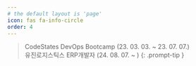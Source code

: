 ```yaml
---
# the default layout is 'page'
icon: fas fa-info-circle
order: 4
---
```


> CodeStates DevOps Bootcamp (23. 03. 03. ~ 23. 07. 07.) <br>
> 유진로지스틱스 ERP개발자 (24. 08. 07. ~ )
{: .prompt-tip }
